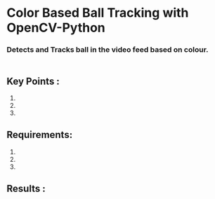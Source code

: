 # Color Based Ball Tracking with OpenCV-Python
### Detects and Tracks ball in the video feed based on colour.<br><br>

## Key Points :

1. 
2. 
3. 
## Requirements:

1. 
2. 
3. 
## Results :

